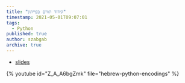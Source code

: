```yaml
---
title: "קידוד תווים בפייתון"
timestamp: 2021-05-01T09:07:01
tags:
  - Python
published: true
author: szabgab
archive: true
---
```



* [slides](https://code-maven.com/slides/python-programming/ascii-unicode)

{% youtube id="Z_A_A6bgZmk" file="hebrew-python-encodings" %}

